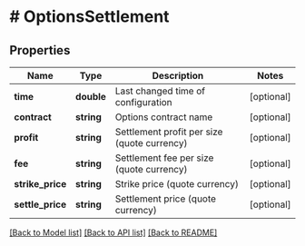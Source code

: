 # # OptionsSettlement

## Properties

Name | Type | Description | Notes
------------ | ------------- | ------------- | -------------
**time** | **double** | Last changed time of configuration | [optional] 
**contract** | **string** | Options contract name | [optional] 
**profit** | **string** | Settlement profit per size (quote currency) | [optional] 
**fee** | **string** | Settlement fee per size (quote currency) | [optional] 
**strike_price** | **string** | Strike price (quote currency) | [optional] 
**settle_price** | **string** | Settlement price (quote currency) | [optional] 

[[Back to Model list]](../../README.md#documentation-for-models) [[Back to API list]](../../README.md#documentation-for-api-endpoints) [[Back to README]](../../README.md)
